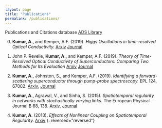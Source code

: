 ```yaml
---
layout: page
title: "Publications"
permalink: /publications/
---
```


Publications and Citations database [ADS Library](https://ui.adsabs.harvard.edu/public-libraries/GenfDFZvTECuoIrnChPeHw) 

0. **Kumar, A.**, and Kemper, A.F. (2019).
*Higgs Oscillations in time-resolved Optical Conductivity.*
[Arxiv](http://arxiv.org/abs/1902.09549)
[Journal](https://link.aps.org/doi/10.1103/PhysRevB.100.174515)

0. John P. Revelle, **Kumar, A.**, and Kemper, A.F. (2019).
*Theory of Time-Resolved Optical Conductivity of Superconductors: Comparing Two Methods for Its Evaluation*
[Arxiv](https://arxiv.org/abs/1909.04669)
[Journal](https://www.mdpi.com/2410-3896/4/3/79)

0. **Kumar, A.**, Johnston, S., and Kemper, A.F. (2019).
*Identifying a forward-scattering superconductor through pump-probe spectroscopy.*
EPL 124, 67002.
[Arxiv](https://arxiv.org/abs/1712.10019),
[Journal](https://doi.org/10.1209%2F0295-5075%2F124%2F67002)

0. **Kumar, A.**, Agrawal, V., and Sinha, S. (2015).
*Spatiotemporal regularity in networks with stochastically varying links.*
The European Physical Journal B 88, 138.
[Arxiv](https://arxiv.org/abs/1404.3196),
[Journal](http://dx.doi.org/10.1140/epjb/e2015-50338-9)

0. **Kumar, A.** (2013).
*Effects of Nonlinear Coupling on Spatiotemporal Regularity.* 
[Arxiv](http://arxiv.org/abs/1309.4555)
{: reversed="reversed"}



